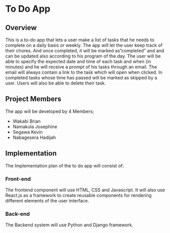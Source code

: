 # To Do App

## Overview
This is a to-do app that lets a user make a list of tasks that he needs to complete on a daily basis or weekly. The app will let the user keep track of their chores. And once completed, it will be marked as“completed” and and can be updated also according to his program of the day. The user will be able to specify the expected date and time of each task and when (in minutes) and he will receive a prompt of his tasks through an email. The email will always contain a link to the task which will open when clicked. In completed tasks whose time has passed will be marked as skipped by a user. Users will also be able to delete their task. 

## Project Members
The app will be developed by 4 Members;
- Wakabi Brian
- Namakula Josephine
- Segawa Kevin
- Nabagesera Hadijah

## Implementation
The Implementation plan of the to do app will consist of:

### Front-end
The frontend component will use HTML, CSS and Javascript. It will also use React.js as a framework to create reusable components for rendering different elements of the user interface.

### Back-end
The Backend system will use Python and Django framework. 


